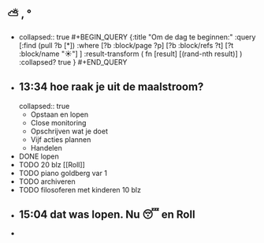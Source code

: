 ## ⛅ , °
- collapsed:: true
  #+BEGIN_QUERY 
  {:title "Om de dag te beginnen:"
   :query [:find (pull ?b [*])
     :where 
       [?b :block/page ?p]
       [?b :block/refs ?t]
       [?t :block/name "☀️"]
   ]
   :result-transform ( fn [result] [(rand-nth result)] )
   :collapsed? true
  }
  #+END_QUERY
- ## 13:34 hoe raak je uit de maalstroom?
  collapsed:: true
	- Opstaan en lopen
	- Close monitoring
	- Opschrijven wat je doet
	- Vijf acties plannen
	- Handelen
- DONE lopen
- TODO 20 blz [[Roll]]
- TODO piano goldberg var 1
- TODO archiveren
- TODO filosoferen met kinderen 10 blz
- ## 15:04 dat was lopen. Nu 😴 en Roll
-
